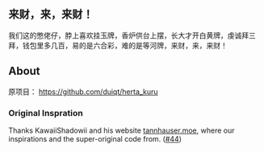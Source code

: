 ﻿## 来财，来，来财！
我们这的憋佬仔，脖上喜欢挂玉牌，香炉供台上摆，长大才开白黄牌，虔诚拜三拜，钱包里多几百，易的是六合彩，难的是等河牌，来财，来，来财！

## About
原项目：
https://github.com/duiqt/herta_kuru

### Original Inspration

Thanks KawaiiShadowii and his website [tannhauser.moe](https://tannhauser.moe), where our inspirations and the super-original code from. ([#44](https://github.com/duiqt/herta_kuru/issues/44))

